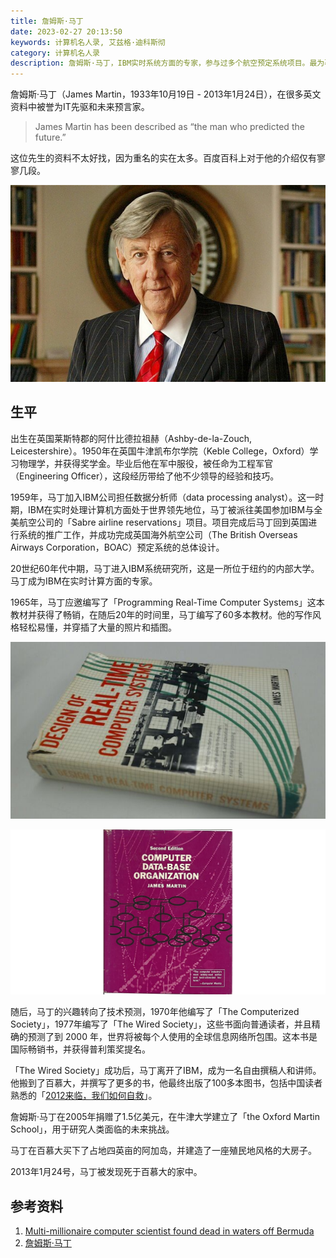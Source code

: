 ```yaml
---
title: 詹姆斯·马丁
date: 2023-02-27 20:13:50
keywords: 计算机名人录, 艾兹格·迪科斯彻
category: 计算机名人录
description: 詹姆斯·马丁，IBM实时系统方面的专家，参与过多个航空预定系统项目。最为著名的是编写《The Wired Society》，预测了2000年网络时代的到来。
---
```


詹姆斯·马丁（James Martin，1933年10月19日 - 2013年1月24日），在很多英文资料中被誉为IT先驱和未来预言家。

> James Martin has been described as “the man who predicted the future.” 

这位先生的资料不太好找，因为重名的实在太多。百度百科上对于他的介绍仅有寥寥几段。

![A multi-millionaire computer scientist who became the largest single donor in the 900-year history of Oxford University has been found dead in the water off his home on a private island. ](20230227-james-martin/James-Martin_2600308b.jpg)

## 生平

出生在英国莱斯特郡的阿什比德拉祖赫（Ashby-de-la-Zouch, Leicestershire）。1950年在英国牛津凯布尔学院（Keble College，Oxford）学习物理学，并获得奖学金。毕业后他在军中服役，被任命为工程军官（Engineering Officer），这段经历带给了他不少领导的经验和技巧。

1959年，马丁加入IBM公司担任数据分析师（data processing analyst）。这一时期，IBM在实时处理计算机方面处于世界领先地位，马丁被派往美国参加IBM与全美航空公司的「Sabre airline reservations」项目。项目完成后马丁回到英国进行系统的推广工作，并成功完成英国海外航空公司（The British Overseas Airways Corporation，BOAC）预定系统的总体设计。

20世纪60年代中期，马丁进入IBM系统研究所，这是一所位于纽约的内部大学。马丁成为IBM在实时计算方面的专家。

1965年，马丁应邀编写了「Programming Real-Time Computer Systems」这本教材并获得了畅销，在随后20年的时间里，马丁编写了60多本教材。他的写作风格轻松易懂，并穿插了大量的照片和插图。

![img](20230227-james-martin/R-C-20230228184741260.jpeg)

![img](20230227-james-martin/R-C.jpeg)

随后，马丁的兴趣转向了技术预测，1970年他编写了「The Computerized Society」，1977年编写了「The Wired Society」，这些书面向普通读者，并且精确的预测了到 2000 年，世界将被每个人使用的全球信息网络所包围。这本书是国际畅销书，并获得普利策奖提名。

「The Wired Society」成功后，马丁离开了IBM，成为一名自由撰稿人和讲师。他搬到了百慕大，并撰写了更多的书，他最终出版了100多本图书，包括中国读者熟悉的「[2012来临，我们如何自救](http://product.dangdang.com/11367386828.html)」。

詹姆斯·马丁在2005年捐赠了1.5亿美元，在牛津大学建立了「the Oxford Martin School」，用于研究人类面临的未来挑战。

马丁在百慕大买下了占地四英亩的阿加岛，并建造了一座殖民地风格的大房子。

2013年1月24号，马丁被发现死于百慕大的家中。

## 参考资料

1. [Multi-millionaire computer scientist found dead in waters off Bermuda](https://www.telegraph.co.uk/news/uknews/10142904/Multi-millionaire-computer-scientist-found-dead-in-waters-off-Bermuda.html)
1. [詹姆斯·马丁](https://baike.baidu.com/item/詹姆斯·马丁/18782397?fr=aladdin)
